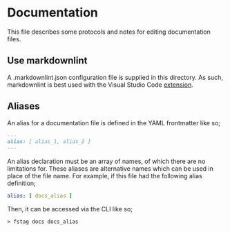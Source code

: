 ﻿# Documentation

This file describes some protocols and notes for editing documentation files.

## Use markdownlint

A .markdownlint.json configuration file is supplied in this directory. 
As such, markdownlint is best used with the Visual Studio Code 
[extension](https://marketplace.visualstudio.com/items?itemName=DavidAnson.vscode-markdownlint).

## Aliases

An alias for a documentation file is defined in the YAML frontmatter like so;

```markdown
---
alias: [ alias_1, alias_2 ]
---
```

An alias declaration must be an array of names, of which there are no limitations for. 
These aliases are alternative names which can be used in place of the file name. For
example, if this file had the following alias definition;

```yaml
alias: [ docs_alias ]
```

Then, it can be accessed via the CLI like so;

```shell
> fstag docs docs_alias
```